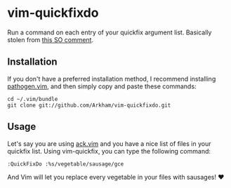vim-quickfixdo
==============

Run a command on each entry of your quickfix argument list. Basically stolen
from [this SO
comment](http://stackoverflow.com/questions/4792561/how-to-do-search-replace-with-ack-in-vim/4793316#4793316).

Installation
------------

If you don't have a preferred installation method, I recommend
installing [pathogen.vim](https://github.com/tpope/vim-pathogen), and
then simply copy and paste these commands:

    cd ~/.vim/bundle
    git clone git://github.com/Arkham/vim-quickfixdo.git

Usage
-----

Let's say you are using [ack.vim](https://github.com/mileszs/ack.vim) and you
have a nice list of files in your quickfix list. Using vim-quickfix, you can
type the following command:

    :QuickFixDo :%s/vegetable/sausage/gce

And Vim will let you replace every vegetable in your files with sausages! :heart:

